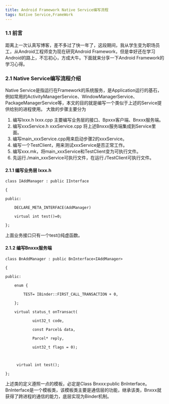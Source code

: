 ```yaml
---
title: Android Framework Native Service编写流程
tags: Native Service,FrameWork
---
```


### 1.1 前言
距离上一次认真写博客，差不多过了快一年了，这段期间，我从学生变为职场员工，从Android工程师变为现在研究Android Framework，但是幸好还在学习Android的路上，不忘初心，方成大牛。下面就来分享一下Android Framework的学习心得。
### 2.1 Native Service编写流程介绍
Native Service是指运行在Framework的系统服务，是Application运行的基石，例如常用的ActivityManagerService、WindowManagerService、PackageManagerService等，本文的目的就是编写一个类似于上述的Service提供给别的进程使用。
大致的步骤主要分为

 1. 编写Ixxx.h Ixxx.cpp 主要编写业务层的接口、Bpxxx客户端、Bnxxx服务端。
 2. 编写xxxService.h xxxService.cpp 将上述Bnxxx服务端集成到Service里面。
 3. 编写main_xxxService.cpp用来启动步骤2的xxxService。
 4. 编写一个TestClient，用来测试xxxService是否正常工作。
 5. 编写xxx.mk，将main_xxxService和TestClient变为可执行文件。
 6. 先运行./main_xxxService可执行文件，在运行./TestClient可执行文件。
#### 2.1.1 编写业务层 Ixxx.h

``` stylus
class IAddManager : public IInterface

{

public:

    DECLARE_META_INTERFACE(AddManager)

    virtual int test()=0;

};
```
上面业务接口只有一个test()纯虚函数。

#### 2.1.2 编写Bnxxx服务端

``` stylus
class BnAddManager : public BnInterface<IAddManager>

{

public:

    enum {

        TEST= IBinder::FIRST_CALL_TRANSACTION + 0,

    };

    virtual status_t onTransact(

            uint32_t code,

            const Parcel& data,

            Parcel* reply,

            uint32_t flags = 0);

    

     virtual int test();

};
```

上述类的定义遵照一点的模板，必定是Class Bnxxx:public BnInterface<Ixxx>。
BnInterface是一个模板类，该模板类主要是通信层的功能，继承该类，Bnxxx就获得了跨进程的通信的能力，底层实现为Binder机制。